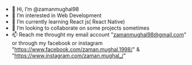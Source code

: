 - 👋 Hi, I’m @zamanmughal98
- 👀 I’m interested in Web Development 
- 🌱 I’m currently learning React js( React Native)
- 💞️ I’m looking to collaborate on some projects sometimes
- 📫 Reach me throught my email account "zamanmughal98@gmail.com" or through my facebook or instagram "https://www.facebook.com/zaman.mughal.1998/" & "https://www.instagram.com/zaman.mughal_/"

<!---
zamanmughal98/zamanmughal98 is a ✨ special ✨ repository because its `README.md` (this file) appears on your GitHub profile.
You can click the Preview link to take a look at your changes.
--->
